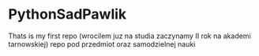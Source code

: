 # PythonSadPawlik
Thats is my first repo (wrocilem juz na studia zaczynamy II rok na akademi tarnowskiej) repo pod przedmiot oraz samodzielnej nauki
